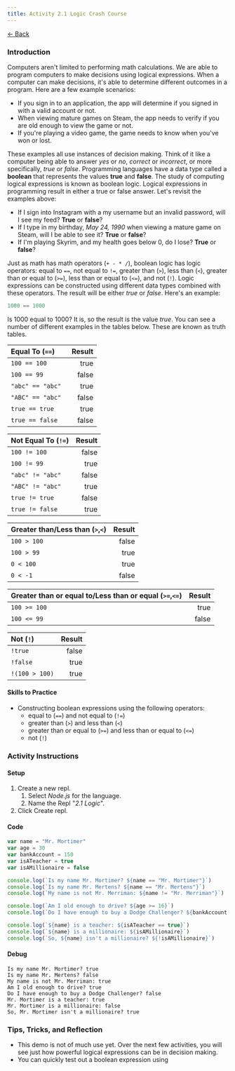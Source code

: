```yaml
---
title: Activity 2.1 Logic Crash Course
---
```


[← Back](/activities/javascript/)

### Introduction

Computers aren't limited to performing math calculations. We are able to program computers to make decisions using logical expressions. When a computer can make decisions, it's able to determine different outcomes in a program. Here are a few example scenarios:

- If you sign in to an application, the app will determine if you signed in with a valid account or not.
- When viewing mature games on Steam, the app needs to verify if you are old enough to view the game or not.
- If you're playing a video game, the game needs to know when you've won or lost.

These examples all use instances of decision making. Think of it like a computer being able to answer *yes* or *no*, *correct* or *incorrect*, or more specifically, *true* or *false*. Programming languages have a data type called a **boolean** that represents the values **true** and **false**. The study of computing logical expressions is known as boolean logic. Logical expressions in programming result in either a true or false answer. Let's revisit the examples above:

- If I sign into Instagram with a my username but an invalid password, will I see my feed? **True** or **false**?
- If I type in my birthday, *May 24, 1990* when viewing a mature game on Steam, will I be able to see it? **True** or **false**?
- If I'm playing Skyrim, and my health goes below 0, do I lose? **True** or **false**?

Just as math has math operators (`+ - * /`), boolean logic has logic operators: equal to `==`, not equal to `!=`, greater than (`>`), less than (`<`), greater than or equal to (`>=`), less than or equal to (`<=`), and not (`!`). Logic expressions can be constructed using different data types combined with these operators. The result will be either *true* or *false*. Here's an example:

```js
1000 == 1000
```

Is 1000 equal to 1000? It is, so the result is the value *true*. You can see a number of different examples in the tables below. These are known as truth tables.

|   **Equal To (`==`)** |   **Result**  |
| :-------------------- | ------------: |
|   `100 == 100`        |   true        |
|   `100 == 99`         |   false       |
|   `"abc" == "abc"`    |   true        |
|   `"ABC" == "abc" `   |   false       |
|   `true == true`      |   true        |
|   `true == false`     |   false       |

|   **Not Equal To (`!=`)** |   **Result**  |
| :------------------------ | ------------: |
|   `100 != 100`            |   false       |
|   `100 != 99`             |   true        |
|   `"abc" != "abc"`        |   false       |
|   `"ABC" != "abc" `       |   true        |
|   `true != true`          |   false       |
|   `true != false`         |   true        |

|   **Greater than/Less than (`>`,`<`)**    |   **Result**  |
| :---------------------------------------- | ------------: |
|   `100 > 100`                             |   false       |
|   `100 > 99`                              |   true        |
|   `0 < 100`                               |   true        |
|   `0 < -1`                                |   false       |

|   **Greater than or equal to/Less than or equal (`>=`,`<=`)** |   **Result**  |
| :------------------------------------------------------------ | ------------: |
|   `100 >= 100`                                                |   true        |
|   `100 <= 99`                                                 |   false       |

|   **Not (`!`)**   |   **Result**  |
| :---------------- | ------------: |
|   `!true`         |   false       |
|   `!false`        |   true        |
|   `!(100 > 100)`  |   true        |

#### Skills to Practice

- Constructing boolean expressions using the following operators:
    - equal to (`==`) and not equal to (`!=`)
    - greater than (`>`) and less than (`<`)
    - greater than or equal to (`>=`) and less than or equal to (`<=`)
    - not (`!`)

### Activity Instructions

#### Setup

1. Create a new repl.
    1. Select *Node.js* for the language.
    2. Name the Repl "*2.1 Logic*".
2. Click Create repl.

#### Code
```js
var name = "Mr. Mortimer"
var age = 30
var bankAccount = 150
var isATeacher = true
var isAMillionaire = false

console.log(`Is my name Mr. Mortimer? ${name == "Mr. Mortimer"}`)
console.log(`Is my name Mr. Mertens? ${name == "Mr. Mertens"}`)
console.log(`My name is not Mr. Merriman: ${name != "Mr. Merriman"}`)

console.log(`Am I old enough to drive? ${age >= 16}`)
console.log(`Do I have enough to buy a Dodge Challenger? ${bankAccount > 31000}`)

console.log(`${name} is a teacher: ${isATeacher == true}`)
console.log(`${name} is a millionaire: ${isAMillionaire}`)
console.log(`So, ${name} isn't a millionaire? ${!isAMillionaire}`)
```

#### Debug

```shell
Is my name Mr. Mortimer? true
Is my name Mr. Mertens? false
My name is not Mr. Merriman: true
Am I old enough to drive? true
Do I have enough to buy a Dodge Challenger? false
Mr. Mortimer is a teacher: true
Mr. Mortimer is a millionaire: false
So, Mr. Mortimer isn't a millionaire? true
```

### Tips, Tricks, and Reflection

- This demo is not of much use yet. Over the next few activities, you will see just how powerful logical expressions can be in decision making.
- You can quickly test out a boolean expression using